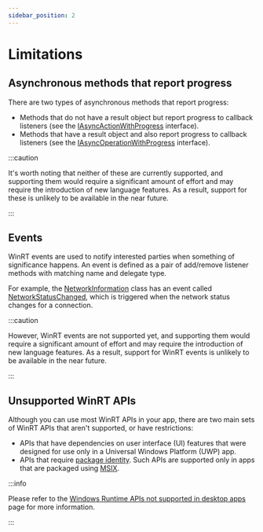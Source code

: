 ```yaml
---
sidebar_position: 2
---
```


# Limitations

## Asynchronous methods that report progress

There are two types of asynchronous methods that report progress:

- Methods that do not have a result object but report progress to callback
  listeners (see the [IAsyncActionWithProgress] interface).
- Methods that have a result object and also report progress to callback
  listeners (see the [IAsyncOperationWithProgress] interface).

:::caution

It's worth noting that neither of these are currently supported, and supporting
them would require a significant amount of effort and may require the
introduction of new language features. As a result, support for these is
unlikely to be available in the near future.

:::

## Events

WinRT events are used to notify interested parties when something of
significance happens. An event is defined as a pair of add/remove listener
methods with matching name and delegate type.

For example, the [NetworkInformation] class has an event called
[NetworkStatusChanged], which is triggered when the network status changes for
a connection.

:::caution

However, WinRT events are not supported yet, and supporting them would require
a significant amount of effort and may require the introduction of new language
features. As a result, support for WinRT events is unlikely to be available in
the near future.

:::

## Unsupported WinRT APIs

Although you can use most WinRT APIs in your app, there are two main sets of
WinRT APIs that aren't supported, or have restrictions:

- APIs that have dependencies on user interface (UI) features that were
  designed for use only in a Universal Windows Platform (UWP) app.
-	APIs that require [package identity]. Such APIs are supported only in apps
	that are packaged using [MSIX].

:::info

Please refer to the [Windows Runtime APIs not supported in desktop apps] page
for more information.

:::

[IAsyncActionWithProgress]: https://learn.microsoft.com/en-us/uwp/api/windows.foundation.iasyncactionwithprogress-1
[IAsyncOperationWithProgress]: https://learn.microsoft.com/en-us/uwp/api/windows.foundation.iasyncoperationwithprogress-2
[MSIX]: https://learn.microsoft.com/en-us/windows/msix/
[NetworkInformation]: https://learn.microsoft.com/en-us/uwp/api/windows.networking.connectivity.networkinformation
[NetworkStatusChanged]: https://learn.microsoft.com/en-us/uwp/api/windows.networking.connectivity.networkinformation.networkstatuschanged
[package identity]: https://learn.microsoft.com/en-us/windows/apps/desktop/modernize/package-identity-overview
[Windows Runtime APIs not supported in desktop apps]: https://learn.microsoft.com/en-us/windows/apps/desktop/modernize/desktop-to-uwp-supported-api
